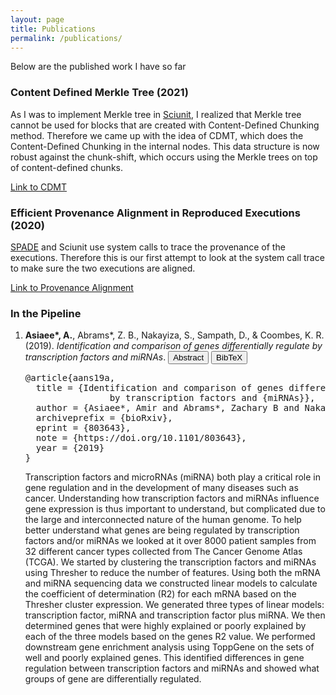 ```yaml
---
layout: page
title: Publications 
permalink: /publications/
---
```


Below are the published work I have so far

### Content Defined Merkle Tree (2021) ###
As I was to implement Merkle tree in [Sciunit](https://sciunit.run/), I realized that Merkle tree cannot be used for blocks that are created with Content-Defined Chunking method. Therefore we came up with the idea of CDMT, which does the Content-Defined Chunking in the internal nodes. This data structure is now robust against the chunk-shift, which occurs using the Merkle trees on top of content-defined chunks. 

[Link to CDMT](https://arxiv.org/abs/2104.02158#:~:text=Containerization%20simplifies%20the%20sharing%20and,push%20and%20pull%20container%20images.)

### Efficient Provenance Alignment in Reproduced Executions (2020) ###
[SPADE](https://github.com/ashish-gehani/SPADE) and Sciunit use system calls to trace the provenance of the executions. Therefore this is our first attempt to look at the system call trace to make sure the two executions are aligned. 

[Link to Provenance Alignment](https://www.usenix.org/conference/tapp2020/presentation/nakamura)
<h3  class="pubyear">In the Pipeline</h3>
<ol class="bibliography">
    <li><b>Asiaee*, A.</b>, Abrams*, Z. B., Nakayiza, S., Sampath, D., &amp; Coombes, K. R. (2019). <i>Identification and comparison of genes differentially regulate by transcription factors and miRNAs</i>. 
        <button class="btn btnId btnPub--abstract" id="b_aans19a-abstract" style="outline:none;">Abstract</button>
        <button class="btn btnId btnPub--BibTex" id="b_aans19a-bibtex" style="outline:none;">BibTeX</button>
<div class="dropDownBibtex" id="aans19a-bibtex">
    <pre>@article{aans19a,
  title = {Identification and comparison of genes differentially regulated
                by transcription factors and {miRNAs}},
  author = {Asiaee*, Amir and Abrams*, Zachary B and Nakayiza, Samantha and Sampath, Deepa and Coombes, Kevin R},
  archiveprefix = {bioRxiv},
  eprint = {803643},
  note = {https://doi.org/10.1101/803643},
  year = {2019}
}
</pre>
</div>
<div class="dropDownAbstract" id="aans19a-abstract">
    Transcription factors and microRNAs (miRNA) both play a critical role in gene regulation and in the development of many diseases such as cancer. Understanding how transcription factors and miRNAs influence gene expression is thus important to understand, but complicated due to the large and interconnected nature of the human genome. To help better understand what genes are being regulated by transcription factors and/or miRNAs we looked at it over 8000 patient samples from 32 different cancer types collected from The Cancer Genome Atlas (TCGA). We started by clustering the transcription factors and miRNAs using Thresher to reduce the number of features. Using both the mRNA and miRNA sequencing data we constructed linear models to calculate the coefficient of determination (R2) for each mRNA based on the Thresher cluster expression. We generated three types of linear models: transcription factor, miRNA and transcription factor plus miRNA. We then determined genes that were highly explained or poorly explained by each of the three models based on the genes R2 value. We performed downstream gene enrichment analysis using ToppGene on the sets of well and poorly explained genes. This identified differences in gene regulation between transcription factors and miRNAs and showed what groups of gene are differentially regulated.
</div>

